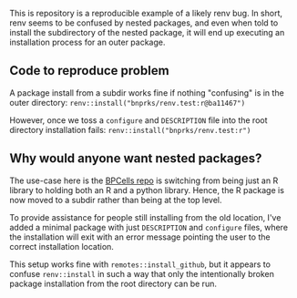 This is repository is a reproducible example of a likely renv bug. In short, renv seems to be confused by nested packages, and even when told to install the subdirectory of the nested package, it will end up executing an installation process for an outer package.

## Code to reproduce problem

A package install from a subdir works fine if nothing "confusing" is in the outer directory: `renv::install("bnprks/renv.test:r@ba11467")`

However, once we toss a `configure` and `DESCRIPTION` file into the root directory installation fails: `renv::install("bnprks/renv.test:r")`

## Why would anyone want nested packages?

The use-case here is the [BPCells repo](https://github.com/bnprks/BPCells/) is switching from being just an R library to holding both an R and a python library. Hence, the R package is now moved to a subdir rather than being at the top level. 

To provide assistance for people still installing from the old location, I've added a minimal package with just `DESCRIPTION` and `configure` files, where the installation will exit with an error message pointing the user to the correct installation location.

This setup works fine with `remotes::install_github`, but it appears to confuse `renv::install` in such a way that only the intentionally broken package installation from the root directory can be run.